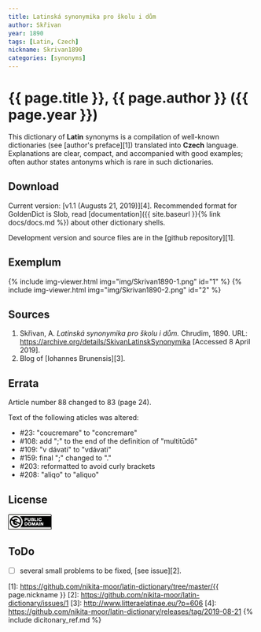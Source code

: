 ```yaml
---
title: Latinská synonymika pro školu i dům
author: Skřivan
year: 1890
tags: [Latin, Czech]
nickname: Skrivan1890
categories: [synonyms]
---
```

# {{ page.title }}, {{ page.author }} ({{ page.year }})

This dictionary of **Latin** synonyms is a compilation of well-known dictionaries (see [author's preface][1]) translated into **Czech** language. Explanations are clear, compact, and accompanied with good examples; often author states antonyms which is rare in such dictionaries.


## Download

Current version: [v1.1 (Augusts 21, 2019)][4]. Recommended format for GoldenDict is Slob, read [documentation]({{ site.baseurl }}{% link docs/docs.md %}) about other dictionary shells.

Development version and source files are in the [github repository][1].


## Exemplum

{% include img-viewer.html img="img/Skrivan1890-1.png" id="1" %}
{% include img-viewer.html img="img/Skrivan1890-2.png" id="2" %}


## Sources

1. Skřivan, A. _Latinská synonymika pro školu i dům._ Chrudim, 1890. URL: <https://archive.org/details/SkivanLatinskSynonymika> \[Accessed 8 April 2019\].
1. Blog of [Iohannes Brunensis][3].


## Errata

Article number 88 changed to 83 (page 24).

Text of the following aticles was altered:

* #23: "coucremare" to "concremare"
* #108: add ";" to the end of the definition of "multitūdō"
* #109: "v dávati" to "vdávati"
* #159: final ";" changed to "."
* #203: reformatted to avoid curly brackets
* #208: "aliqo" to "aliquo"


## License

<a rel="license" href="http://creativecommons.org/publicdomain/mark/1.0/">
<img src="/assets/img/license-public-domain.png"
     style="border-style: none;" alt="Public Domain Mark" />
</a>


## ToDo

* [ ] several small problems to be fixed, [see issue][2].


[1]: https://github.com/nikita-moor/latin-dictionary/tree/master/{{ page.nickname }}
[2]: https://github.com/nikita-moor/latin-dictionary/issues/1
[3]: http://www.litteraelatinae.eu/?p=606
[4]: https://github.com/nikita-moor/latin-dictionary/releases/tag/2019-08-21
{% include dicitonary_ref.md %}

